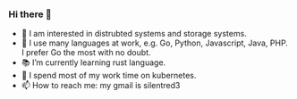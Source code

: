 ### Hi there 👋

- 🔭 I am interested in distrubted systems and storage systems.
- 🌱 I use many languages at work, e.g. Go, Python, Javascript, Java, PHP. I prefer Go the most with no doubt.
- 📚 I’m currently learning rust language.
- 👯 I spend most of my work time on kubernetes.
- 📫 How to reach me: my gmail is silentred3

<!--
**silentred/silentred** is a ✨ _special_ ✨ repository because its `README.md` (this file) appears on your GitHub profile.
-->
